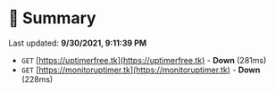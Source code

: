 # 📖 Summary
Last updated: **9/30/2021, 9:11:39 PM**

- `GET` [https://uptimerfree.tk](https://uptimerfree.tk) - **Down** (281ms)
- `GET` [https://monitoruptimer.tk](https://monitoruptimer.tk) - **Down** (228ms)
